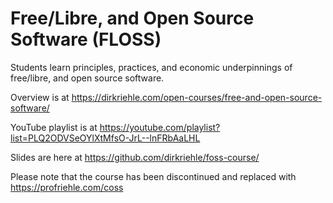 # Free/Libre, and Open Source Software (FLOSS)

Students learn principles, practices, and economic underpinnings of free/libre, and open source software.

Overview is at https://dirkriehle.com/open-courses/free-and-open-source-software/

YouTube playlist is at https://youtube.com/playlist?list=PLQ2ODVSeOYlXtMfsO-JrL--lnFRbAaLHL

Slides are here at https://github.com/dirkriehle/foss-course/

Please note that the course has been discontinued and replaced with https://profriehle.com/coss
